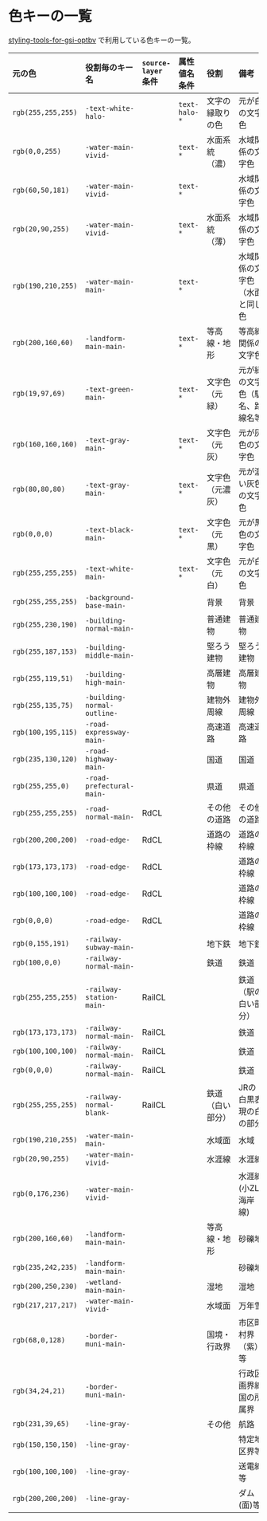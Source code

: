 # 色キーの一覧

[styling-tools-for-gsi-optbv](https://github.com/mghs15/styling-tools-for-gsi-optbv) で利用している色キーの一覧。

|元の色             | 役割毎のキー名               |`source-layer` 条件|属性値名条件|役割        |備考
|:--                |:--                           |:--           |:--          |:--             | :--|
|`rgb(255,255,255)` | `-text-white-halo-`          |              |`text-halo-*`|文字の縁取りの色|元が白の文字色
|`rgb(0,0,255)`     | `-water-main-vivid-`         |              |`text-*`     |水面系統（濃）  |水域関係の文字色
|`rgb(60,50,181)`   | `-water-main-vivid-`         |              |`text-*`     |                |水域関係の文字色
|`rgb(20,90,255)`   | `-water-main-vivid-`         |              |`text-*`     |水面系統（薄）  |水域関係の文字色
|`rgb(190,210,255)` | `-water-main-main-`          |              |`text-*`     |                |水域関係の文字色（水面と同じ色
|`rgb(200,160,60)`  | `-landform-main-main-`       |              |`text-*`     |等高線・地形    |等高線関係の文字色
|`rgb(19,97,69)`    | `-text-green-main-`          |              |`text-*`     |文字色（元緑）  |元が緑の文字色（駅名、路線名等
|`rgb(160,160,160)` | `-text-gray-main-`           |              |`text-*`     |文字色（元灰）  |元が灰色の文字色
|`rgb(80,80,80)`    | `-text-gray-main-`           |              |`text-*`     |文字色（元濃灰）|元が濃い灰色の文字色
|`rgb(0,0,0)`       | `-text-black-main-`          |              |`text-*`     |文字色（元黒）  |元が黒色の文字色
|`rgb(255,255,255)` | `-text-white-main-`          |              |`text-*`     |文字色（元白）  |元が白の文字色
|`rgb(255,255,255)` | `-background-base-main-`     |              |             |背景            |背景
|`rgb(255,230,190)` | `-building-normal-main-`     |              |             |普通建物        |普通建物
|`rgb(255,187,153)` | `-building-middle-main-`     |              |             |堅ろう建物      |堅ろう建物
|`rgb(255,119,51)`  | `-building-high-main-`       |              |             |高層建物        |高層建物
|`rgb(255,135,75)`  | `-building-normal-outline-`  |              |             |建物外周線      |建物外周線
|`rgb(100,195,115)` | `-road-expressway-main-`     |              |             |高速道路        |高速道路
|`rgb(235,130,120)` | `-road-highway-main-`        |              |             |国道            |国道
|`rgb(255,255,0)`   | `-road-prefectural-main-`    |              |             |県道            |県道
|`rgb(255,255,255)` | `-road-normal-main-`         |RdCL          |             |その他の道路    |その他の道路
|`rgb(200,200,200)` | `-road-edge-`                |RdCL          |             |道路の枠線      |道路の枠線
|`rgb(173,173,173)` | `-road-edge-`                |RdCL          |             |                |道路の枠線
|`rgb(100,100,100)` | `-road-edge-`                |RdCL          |             |                |道路の枠線
|`rgb(0,0,0)`       | `-road-edge-`                |RdCL          |             |                |道路の枠線
|`rgb(0,155,191)`   | `-railway-subway-main-`      |              |             |地下鉄          |地下鉄
|`rgb(100,0,0)`     | `-railway-normal-main-`      |              |             |鉄道            |鉄道
|`rgb(255,255,255)` | `-railway-station-main-`     |RailCL        |             |                |鉄道（駅の白い部分）
|`rgb(173,173,173)` | `-railway-normal-main-`      |RailCL        |             |                |鉄道
|`rgb(100,100,100)` | `-railway-normal-main-`      |RailCL        |             |                |鉄道
|`rgb(0,0,0)`       | `-railway-normal-main-`      |RailCL        |             |                |鉄道
|`rgb(255,255,255)` | `-railway-normal-blank-`     |RailCL        |             |鉄道（白い部分） |JRの白黒表現の白の部分
|`rgb(190,210,255)` | `-water-main-main-`          |              |             |水域面          |水域
|`rgb(20,90,255)`   | `-water-main-vivid-`         |              |             |水涯線          |水涯線
|`rgb(0,176,236)`   | `-water-main-vivid-`         |              |             |                |水涯線(小ZL海岸線)
|`rgb(200,160,60)`  | `-landform-main-main-`       |              |             |等高線・地形    |砂礫地
|`rgb(235,242,235)` | `-landform-main-main-`       |              |             |                |砂礫地
|`rgb(200,250,230)` | `-wetland-main-main-`        |              |             |湿地            |湿地
|`rgb(217,217,217)` | `-water-main-vivid-`         |              |             |水域面          |万年雪
|`rgb(68,0,128)`    | `-border-muni-main-`         |              |             |国境・行政界    |市区町村界（紫）等
|`rgb(34,24,21)`    | `-border-muni-main-`         |              |             |                |行政区画界線国の所属界
|`rgb(231,39,65)`   | `-line-gray-`                |              |             |その他          |航路
|`rgb(150,150,150)` | `-line-gray-`                |              |             |                |特定地区界等
|`rgb(100,100,100)` | `-line-gray-`                |              |             |                |送電線等
|`rgb(200,200,200)` | `-line-gray-`                |              |             |                |ダム(面)等

